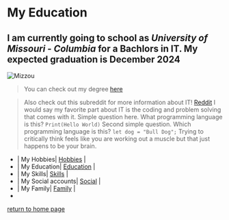 # **My Education**

## I am currently going to school as *University of Missouri - Columbia* for a **Bachlors in IT**. My expected graduation is **December 2024**

![Mizzou](https://www.google.com/url?sa=i&url=https%3A%2F%2Fwww.poynter.org%2Feducators-students%2F2020%2Fmizzou-is-funding-internships-whats-your-school-doing-plus-job-hunting-skills-and-mentoring-help%2F&psig=AOvVaw15BKI8pwQowKFcACFg4it5&ust=1666133098414000&source=images&cd=vfe&ved=0CAwQjRxqFwoTCNCA086r6PoCFQAAAAAdAAAAABAN)

> You can check out my degree [here](https://majors.missouri.edu/information-technology-bs/)

> Also check out this subreddit for more information about IT! [Reddit](https://www.reddit.com/r/InformationTechnology/)
> I would say my favorite part about IT is the coding and problem solving that comes with it.
>   Simple question here. What programming language is this? `Print(Hello World)`
>   Second simple question. Which programming language is this? `let dog = "Bull Dog";`
> Trying to critically think feels like you are working out a muscle but that just happens to be your brain.


* | My Hobbies| [Hobbies](./Hobbies.md) |
* | My Education| [Education](./Education.md) |
* | My Skills| [Skills](./Skills.md) |
* | My Social accounts| [Social](./Social.md) |
* | My Family| [Family](./Family.md) |
* 
[return to home page](./README.md)
